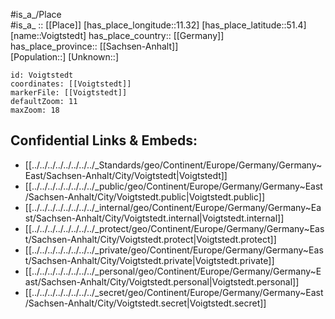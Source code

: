 ﻿---
location: [51.4,11.32] 
mapzoom: [7,12] 
mapmarker: city 
type: City
tags:
- geo/City


SpocWebEntityId: 35341
isDeleted: false
confidential: public

---
#is_a_/Place  
#is_a_ :: [[Place]] 
[has_place_longitude::11.32] 
[has_place_latitude::51.4] 
[name::Voigtstedt] 
has_place_country:: [[Germany]]  
has_place_province:: [[Sachsen-Anhalt]]  
[Population::] 
[Unknown::] 


```leaflet
id: Voigtstedt
coordinates: [[Voigtstedt]] 
markerFile: [[Voigtstedt]] 
defaultZoom: 11 
maxZoom: 18
```


## Confidential Links & Embeds: 
- [[../../../../../../../../_Standards/geo/Continent/Europe/Germany/Germany~East/Sachsen-Anhalt/City/Voigtstedt|Voigtstedt]] 
- [[../../../../../../../../_public/geo/Continent/Europe/Germany/Germany~East/Sachsen-Anhalt/City/Voigtstedt.public|Voigtstedt.public]] 
- [[../../../../../../../../_internal/geo/Continent/Europe/Germany/Germany~East/Sachsen-Anhalt/City/Voigtstedt.internal|Voigtstedt.internal]] 
- [[../../../../../../../../_protect/geo/Continent/Europe/Germany/Germany~East/Sachsen-Anhalt/City/Voigtstedt.protect|Voigtstedt.protect]] 
- [[../../../../../../../../_private/geo/Continent/Europe/Germany/Germany~East/Sachsen-Anhalt/City/Voigtstedt.private|Voigtstedt.private]] 
- [[../../../../../../../../_personal/geo/Continent/Europe/Germany/Germany~East/Sachsen-Anhalt/City/Voigtstedt.personal|Voigtstedt.personal]] 
- [[../../../../../../../../_secret/geo/Continent/Europe/Germany/Germany~East/Sachsen-Anhalt/City/Voigtstedt.secret|Voigtstedt.secret]] 
